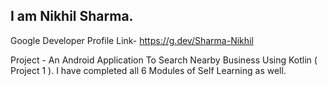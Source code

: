 ## I am Nikhil Sharma.

Google Developer Profile Link- https://g.dev/Sharma-Nikhil

Project - An Android Application To Search Nearby Business Using Kotlin ( Project 1 ). I have completed all 6 Modules of Self Learning as well.
